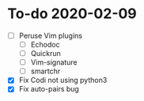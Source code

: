# To-do 2020-02-09

  - [ ] Peruse Vim plugins
    - [ ] Echodoc
    - [ ] Quickrun
    - [ ] Vim-signature
    - [ ] smartchr
  - [X] Fix Codi not using python3
  - [X] Fix auto-pairs bug

